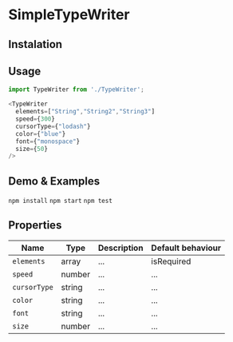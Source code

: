 # SimpleTypeWriter

## Instalation

## Usage
```js
import TypeWriter from './TypeWriter';
```
```js
<TypeWriter 
  elements=["String","String2","String3"]
  speed={300}
  cursorType={"lodash"}
  color={"blue"}
  font={"monospace"}
  size={50}
/>
```

## Demo & Examples
``npm install``
``npm start``
``npm test``


## Properties
Name | Type | Description | Default behaviour
--- | --- | --- | ---
`elements` | array | ... | isRequired
`speed` | number | ... | ... 
`cursorType` | string | ... | ...
`color` | string | ... | ...
`font` | string | ... | ...
`size` | number | ... | ...

